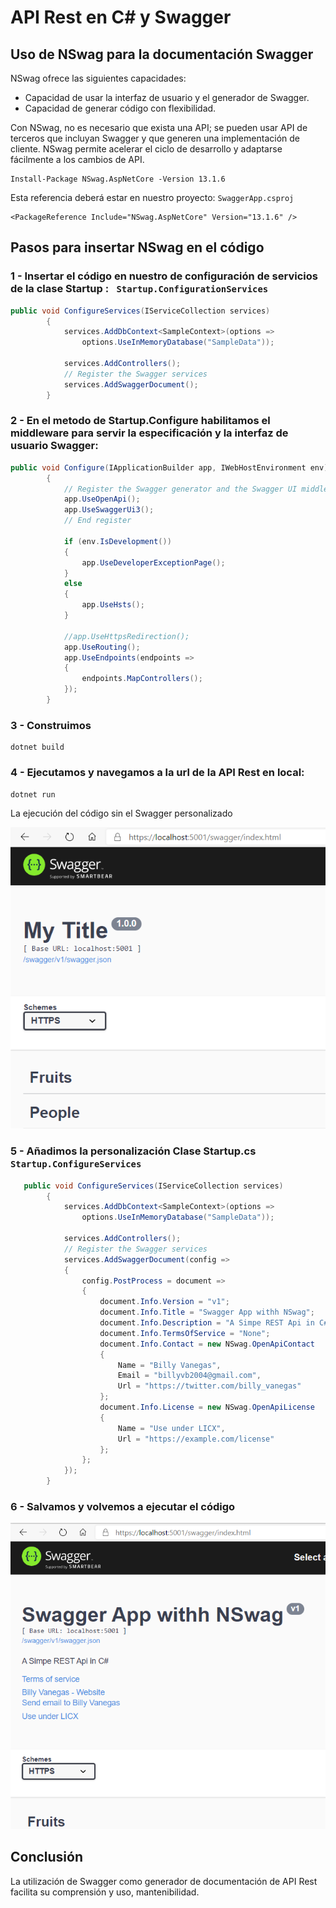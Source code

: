 # API Rest en C# y Swagger

## Uso de NSwag para la documentación Swagger

NSwag ofrece las siguientes capacidades:
- Capacidad de usar la interfaz de usuario y el generador de Swagger.
- Capacidad de generar código con flexibilidad.

Con NSwag, no es necesario que exista una API; se pueden usar API de terceros que incluyan Swagger y que generen una implementación de cliente. NSwag permite acelerar el ciclo de desarrollo y adaptarse fácilmente a los cambios de API.

```
Install-Package NSwag.AspNetCore -Version 13.1.6
```


Esta referencia deberá estar en nuestro proyecto: ``` SwaggerApp.csproj ```

```
<PackageReference Include="NSwag.AspNetCore" Version="13.1.6" />
```

## Pasos para insertar NSwag en el código

### 1 - Insertar el código en nuestro de configuración de servicios de la clase Startup :  ``` Startup.ConfigurationServices```

```c#
public void ConfigureServices(IServiceCollection services)
        {
            services.AddDbContext<SampleContext>(options =>
                options.UseInMemoryDatabase("SampleData"));

            services.AddControllers();
		    // Register the Swagger services
            services.AddSwaggerDocument();
        }

```

### 2 - En el metodo de Startup.Configure habilitamos el middleware para servir la especificación y la interfaz de usuario Swagger:

```c#
public void Configure(IApplicationBuilder app, IWebHostEnvironment env)
        {
            // Register the Swagger generator and the Swagger UI middlewares
            app.UseOpenApi();
            app.UseSwaggerUi3();
            // End register

            if (env.IsDevelopment())
            {
                app.UseDeveloperExceptionPage();
            }
            else
            {
                app.UseHsts();
            }

            //app.UseHttpsRedirection();
            app.UseRouting();
            app.UseEndpoints(endpoints =>
            {
                endpoints.MapControllers();
            });
        }
```

### 3 - Construimos

```
dotnet build
```

### 4 - Ejecutamos y navegamos a la url de la API Rest en local:

```
dotnet run
```


La ejecución del código sin el Swagger personalizado

![Sin personalizar el Swagger](images/SwaggerSinPersonalizar.png)



### 5 - Añadimos la personalización Clase Startup.cs ```Startup.ConfigureServices```

```c#
   public void ConfigureServices(IServiceCollection services)
        {
            services.AddDbContext<SampleContext>(options =>
                options.UseInMemoryDatabase("SampleData"));

            services.AddControllers();
            // Register the Swagger services
            services.AddSwaggerDocument(config =>
            {
                config.PostProcess = document =>
                {
                    document.Info.Version = "v1";
                    document.Info.Title = "Swagger App withh NSwag";
                    document.Info.Description = "A Simpe REST Api in C#";
                    document.Info.TermsOfService = "None";
                    document.Info.Contact = new NSwag.OpenApiContact
                    {
                        Name = "Billy Vanegas",
                        Email = "billyvb2004@gmail.com",
                        Url = "https://twitter.com/billy_vanegas"
                    };
                    document.Info.License = new NSwag.OpenApiLicense
                    {
                        Name = "Use under LICX",
                        Url = "https://example.com/license"
                    };
                };
            });
        }
```

### 6 - Salvamos y volvemos a ejecutar el código

![Swagger personalizado](images/SwaggerPersonalizado.png)



## Conclusión 

La utilización de Swagger como generador de documentación de API Rest facilita su comprensión y uso, mantenibilidad.